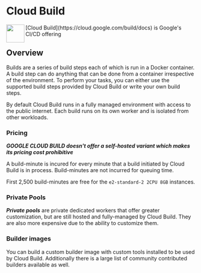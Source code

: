 # Cloud Build
<img align="left" width="48" height="48" src="../data/images/logo_256x256.png">
[Cloud Build](https://cloud.google.com/build/docs) is Google's CI/CD offering

## Overview
Builds are a series of build steps each of which is run in a Docker container. A build step can do 
anything that can be done from a container irrespective of the environment. To perform your tasks, 
you can either use the supported build steps provided by Cloud Build or write your own build steps.

By default Cloud Build runs in a fully managed environment with access to the public internet. Each 
build runs on its own worker and is isolated from other workloads. 

### Pricing
***GOOGLE CLOUD BUILD doesn't offer a self-hosted variant which makes its pricing cost prohibitive***

A build-minute is incured for every minute that a build initiated by Cloud Build is in process. 
Build-minutes are not incurred for queuing time.

First 2,500 build-minutes are free for the `e2-standard-2 2CPU 8GB` instances.

### Private Pools
***Private pools*** are private dedicated workers that offer greater customization, but are still 
hosted and fully-managed by Cloud Build. They are also more expensive due to the ability to customize 
them.

### Builder images
You can build a custom builder image with custom tools installed to be used by Cloud Build. 
Additionally there is a large list of community contributed builders available as well.

<!-- 
vim: ts=2:sw=2:sts=2
-->

